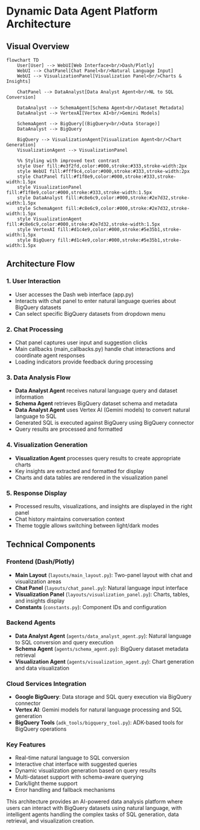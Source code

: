 # Dynamic Data Agent Platform Architecture

## Visual Overview

```mermaid
flowchart TD
    User[User] --> WebUI[Web Interface<br/>Dash/Plotly]
    WebUI --> ChatPanel[Chat Panel<br/>Natural Language Input]
    WebUI --> VisualizationPanel[Visualization Panel<br/>Charts & Insights]
    
    ChatPanel --> DataAnalyst[Data Analyst Agent<br/>NL to SQL Conversion]
    
    DataAnalyst --> SchemaAgent[Schema Agent<br/>Dataset Metadata]
    DataAnalyst --> VertexAI[Vertex AI<br/>Gemini Models]
    
    SchemaAgent --> BigQuery[(BigQuery<br/>Data Storage)]
    DataAnalyst --> BigQuery
    
    BigQuery --> VisualizationAgent[Visualization Agent<br/>Chart Generation]
    VisualizationAgent --> VisualizationPanel
    
    %% Styling with improved text contrast
    style User fill:#e3f2fd,color:#000,stroke:#333,stroke-width:2px
    style WebUI fill:#fff9c4,color:#000,stroke:#333,stroke-width:2px
    style ChatPanel fill:#f1f8e9,color:#000,stroke:#333,stroke-width:1.5px
    style VisualizationPanel fill:#f1f8e9,color:#000,stroke:#333,stroke-width:1.5px
    style DataAnalyst fill:#c8e6c9,color:#000,stroke:#2e7d32,stroke-width:1.5px
    style SchemaAgent fill:#c8e6c9,color:#000,stroke:#2e7d32,stroke-width:1.5px
    style VisualizationAgent fill:#c8e6c9,color:#000,stroke:#2e7d32,stroke-width:1.5px
    style VertexAI fill:#d1c4e9,color:#000,stroke:#5e35b1,stroke-width:1.5px
    style BigQuery fill:#d1c4e9,color:#000,stroke:#5e35b1,stroke-width:1.5px
```

## Architecture Flow

### 1. User Interaction
- User accesses the Dash web interface (app.py)
- Interacts with chat panel to enter natural language queries about BigQuery datasets
- Can select specific BigQuery datasets from dropdown menu

### 2. Chat Processing
- Chat panel captures user input and suggestion clicks
- Main callbacks (main_callbacks.py) handle chat interactions and coordinate agent responses
- Loading indicators provide feedback during processing

### 3. Data Analysis Flow
- **Data Analyst Agent** receives natural language query and dataset information
- **Schema Agent** retrieves BigQuery dataset schema and metadata
- **Data Analyst Agent** uses Vertex AI (Gemini models) to convert natural language to SQL
- Generated SQL is executed against BigQuery using BigQuery connector
- Query results are processed and formatted

### 4. Visualization Generation
- **Visualization Agent** processes query results to create appropriate charts
- Key insights are extracted and formatted for display
- Charts and data tables are rendered in the visualization panel

### 5. Response Display
- Processed results, visualizations, and insights are displayed in the right panel
- Chat history maintains conversation context
- Theme toggle allows switching between light/dark modes

## Technical Components

### Frontend (Dash/Plotly)
- **Main Layout** (`layouts/main_layout.py`): Two-panel layout with chat and visualization areas
- **Chat Panel** (`layouts/chat_panel.py`): Natural language input interface
- **Visualization Panel** (`layouts/visualization_panel.py`): Charts, tables, and insights display
- **Constants** (`constants.py`): Component IDs and configuration

### Backend Agents
- **Data Analyst Agent** (`agents/data_analyst_agent.py`): Natural language to SQL conversion and query execution
- **Schema Agent** (`agents/schema_agent.py`): BigQuery dataset metadata retrieval
- **Visualization Agent** (`agents/visualization_agent.py`): Chart generation and data visualization

### Cloud Services Integration
- **Google BigQuery**: Data storage and SQL query execution via BigQuery connector
- **Vertex AI**: Gemini models for natural language processing and SQL generation
- **BigQuery Tools** (`adk_tools/bigquery_tool.py`): ADK-based tools for BigQuery operations

### Key Features
- Real-time natural language to SQL conversion
- Interactive chat interface with suggested queries
- Dynamic visualization generation based on query results
- Multi-dataset support with schema-aware querying
- Dark/light theme support
- Error handling and fallback mechanisms

This architecture provides an AI-powered data analysis platform where users can interact with BigQuery datasets using natural language, with intelligent agents handling the complex tasks of SQL generation, data retrieval, and visualization creation.
